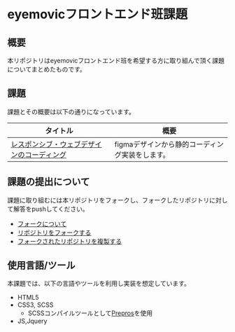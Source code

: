 # eyemovicフロントエンド班課題

## 概要
本リポジトリはeyemovicフロントエンド班を希望する方に取り組んで頂く課題についてまとめたものです。

## 課題
課題とその概要は以下の通りになっています。

| タイトル| 概要 |
---|---
|[レスポンシブ・ウェブデザインのコーディング](https://www.figma.com/file/MkaP3TF12lDgNS1CVcZxrx/%E3%83%95%E3%83%AD%E3%83%B3%E3%83%88%E3%82%A8%E3%83%B3%E3%83%89%E3%82%A8%E3%83%B3%E3%82%B8%E3%83%8B%E3%82%A2-%E8%AA%B2%E9%A1%8C?type=design&mode=design&t=YT8oH6vxFjA3oZ0J-1)|figmaデザインから静的コーディング実装をします。|

## 課題の提出について
課題に取り組むには本リポジトリをフォークし、フォークしたリポジトリに対して解答をpushしてください。
- [フォークについて](https://docs.github.com/ja/pull-requests/collaborating-with-pull-requests/working-with-forks/about-forks#about-forks)
- [リポジトリをフォークする](https://docs.github.com/ja/get-started/quickstart/fork-a-repo#forking-a-repository)
- [フォークされたリポジトリを複製する](https://docs.github.com/ja/get-started/quickstart/fork-a-repo#cloning-your-forked-repository)

## 使用言語/ツール
本課題では、以下の言語やツールを利用し実装を想定しています。
- HTML5
- CSS3, SCSS
  - SCSSコンパイルツールとして[Prepros](https://prepros.io/)を使用
- JS,Jquery
